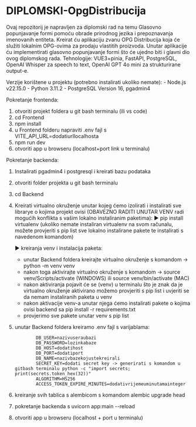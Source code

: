 # DIPLOMSKI-OpgDistribucija

Ovaj repozitorij je napravljen za diplomski rad na temu Glasovno popunjavanje formi pomoću obrade prirodnog jezika i prepoznavanja imenovanih entiteta. Kreirat ću aplikaciju zvanu OPG Distribucija koja će služiti lokalnim OPG-ovima za prodaju vlastitih proizvoda. Unutar aplikacije ću implementirati glasovno popunjavanje formi što će ujedno biti i glavni dio ovog diplomskog rada.
Tehnologije: VUE3+pinia, FastAPI, PostgreSQL, OpenAI Whisper za speech to text, OpenAI GPT 4o mini za strukturirane output-e.

Verzije korištene u projektu (potrebno instalirati ukoliko nemate): - Node.js v22.15.0 - Python 3.11.2 - PostgreSQL Version 16, pgadmin4

Pokretanje frontenda:

1. otvoriti projekt foldera u git bash terminalu (ili vs code)
2. cd Frontend
3. npm install
4. u Frontend folderu napraviti .env fajl s
   VITE_API_URL=dodatiurllocalhosta
5. npm run dev
6. otvoriti app u browseru (localhost+port link u terminalu)

Pokretanje backenda:

1.  Instalirati pgadmin4 i postgresql i kreirati bazu podataka
2.  otvoriti folder projekta u git bash terminalu
3.  cd Backend
4.  Kreirati virtualno okruženje unutar kojeg ćemo izolirati i instalirati sve librarye o kojima projekt ovisi (OBAVEZNO RADITI UNUTAR VENV radi mogućih konflikta s vašim lokalno instaliranim paketima):
    ► pip install virtualenv (ukoliko nemate instaliran virtualenv na svom računalu, možete provjeriti s pip list sve lokalno instalirane pakete te instalirati s navedenom komandom)

    ► kreiranja venv i instalacija paketa:

    - unutar Backend foldera kreirajte virtualno okruženje s komandom -> python -m venv venv
    - nakon toga aktivirajte virtualno okruženje s komandom -> source venv/Scripts/activate (WINDOWS) ili source venv/bin/activate (MAC)
    - nakon aktiviranja pojavit će se (venv) u terminalu što je znak da je virtualno okruženje aktivirano možemo provjeriti s pip list i uvjeriti se da nemam instaliranih paketa u venv
    - nakon aktivacije venv-a unutar njega ćemo instalirati pakete o kojima ovisi backend sa pip install -r requirements.txt
    - provjerimo sve pakete unutar venv s pip list

5.  unutar Backend foldera kreiramo .env fajl s varijablama:

                DB_USER=nazivuseraubazi
                DB_PASSWORD=lozinkabaze
                DB_HOST=dodatihost
                DB_PORT=dodatiport
                DB_NAME=nazivbazekojustekreirali
                SECRET_KEY=dodati secret key -> generirati s komandom u gitbash terminalu python -c "import secrets; print(secrets.token_hex(32))"
                ALGORITHM=HS256
                ACCESS_TOKEN_EXPIRE_MINUTES=dodativrijemeuminutamainteger

6.  kreiranje svih tablica s alembicom s komandom alembic upgrade head
7.  pokretanje backenda s uvicorn app:main --reload
8.  otvoriti app u browseru (localhost + port u terminalu)

